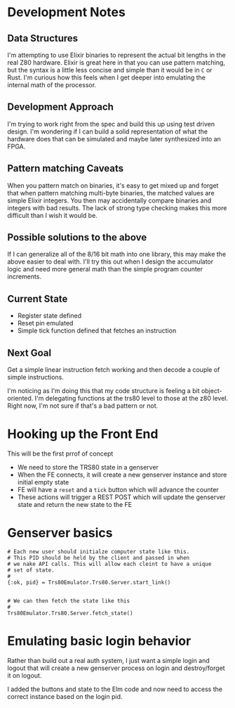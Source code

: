 # Development Notes
## Data Structures
I'm attempting to use Elixir binaries to represent the actual bit lengths in the
real Z80 hardware. Elixir is great here in that you can use pattern matching,
but the syntax is a little less concise and simple than it would be in `C` or
Rust. I'm curious how this feels when I get deeper into emulating the internal
math of the processor.

## Development Approach
I'm trying to work right from the spec and build this up using test driven
design. I'm wondering if I can build a solid representation of what the hardware
does that can be simulated and maybe later synthesized into an FPGA.

## Pattern matching Caveats
When you pattern match on binaries, it's easy to get mixed up and forget that
when pattern matching multi-byte binaries, the matched values are simple Elixir
integers. You then may accidentally compare binaries and integers with bad
results. The lack of strong type checking makes this more difficult than I wish
it would be.

## Possible solutions to the above
If I can generalize all of the 8/16 bit math into one library, this may make the
above easier to deal with. I'll try this out when I design the accumulator logic
and need more general math than the simple program counter increments.

## Current State
* Register state defined
* Reset pin emulated
* Simple tick function defined that fetches an instruction

## Next Goal
Get a simple linear instruction fetch working and then decode a couple of simple
instructions.

I'm noticing as I'm doing this that my code structure is feeling a bit
object-oriented. I'm delegating functions at the trs80 level to those at the z80
level. Right now, I'm not sure if that's a bad pattern or not.

# Hooking up the Front End
This will be the first prrof of concept
* We need to store the TRS80 state in a genserver
* When the FE connects, it will create a new genserver instance and store
  initial empty state
* FE will have a `reset` and a `tick` button which will advance the counter
* These actions will trigger a REST POST which will update the genserver state
  and return the new state to the FE

# Genserver basics
```
# Each new user should initialze computer state like this.
# This PID should be held by the client and passed in when
# we nake API calls. This will allow each cleint to have a unique
# set of state.
#
{:ok, pid} = Trs80Emulator.Trs80.Server.start_link()


# We can then fetch the state like this
#
Trs80Emulator.Trs80.Server.fetch_state()
```

# Emulating basic login behavior
Rather than  build out a real auth system, I just want a simple login and logout
that will create a new genserver process on login and destroy/forget it on
logout.

I added the buttons and state to the Elm code and now need to access the correct
instance based on the login pid.
